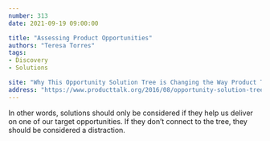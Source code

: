 ```yaml
---
number: 313
date: 2021-09-19 09:00:00

title: "Assessing Product Opportunities"
authors: "Teresa Torres"
tags:
- Discovery
- Solutions

site: "Why This Opportunity Solution Tree is Changing the Way Product Teams Work"
address: "https://www.producttalk.org/2016/08/opportunity-solution-tree/"
---
```


In other words, solutions should only be considered if they help us deliver on one of our target opportunities. If they don’t connect to the tree, they should be considered a distraction.